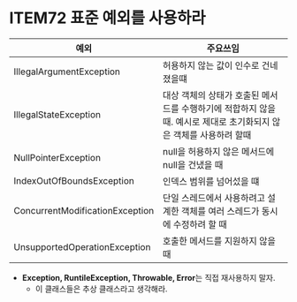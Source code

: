 # ITEM72 표준 예외를 사용하라

|예외|주요쓰임|
|-----|-----|
|IllegalArgumentException|허용하지 않는 값이 인수로 건네졌을떄|
|IllegalStateException|대상 객체의 상태가 호출된 메서드를 수행하기에 적합하지 않을 때. 예시로 제대로 초기화되지 않은 객체를 사용하려 할때|
|NullPointerException|null을 허용하지 않은 메서드에 null을 건냈을 때|
|IndexOutOfBoundsException|인덱스 범위를 넘어섰을 떄|
|ConcurrentModificationException|단일 스레드에서 사용하려고 설계한 객체를 여러 스레드가 동시에 수정하려 할 때|
|UnsupportedOperationException|호출한 메서드를 지원하지 않을때|

- **Exception, RuntileException, Throwable, Error**는 직접 재사용하지 말자.
    - 이 클래스들은 추상 클래스라고 생각해라.
